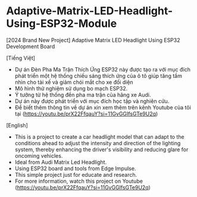 # Adaptive-Matrix-LED-Headlight-Using-ESP32-Module
[2024 Brand New Project] Adaptive Matrix LED Headlight Using ESP32 Development Board

[Tiếng Việt]
- Dự án Đèn Pha Ma Trận Thích Ứng ESP32 này được tạo ra với mục đích phát triển một hệ thống chiếu sáng thích ứng của ô tô giúp tăng tầm nhìn cho tài xế và giảm chói mắt cho xe đối diện
- Mô hình thử nghiệm sử dụng bo mạch ESP32.
- Ý tưởng từ hệ thống đền pha ma trận của hãng xe Audi.
- Dự án này được phát triển với mục đích học tập và nghiên cứu.
- Để biết thêm thông tin về dự án xin xem thêm trên kênh Youtube của tôi tại (https://youtu.be/prX22FfqauY?si=11GvGGIfsGTe9U2q)

[English]
- This is a project to create a car headlight model that can adapt to the conditions ahead to adjust the intensity and direction of the lighting system, thereby enhancing the driver's visibility and reducing glare for oncoming vehicles.
- Ideal from Audi Matrix Led Headlight.
- Using ESP32 board and tools from Edge Impulse.
- This simple project just for educate and research.
- For more information, watch this project on Youtube (https://youtu.be/prX22FfqauY?si=11GvGGIfsGTe9U2q)


